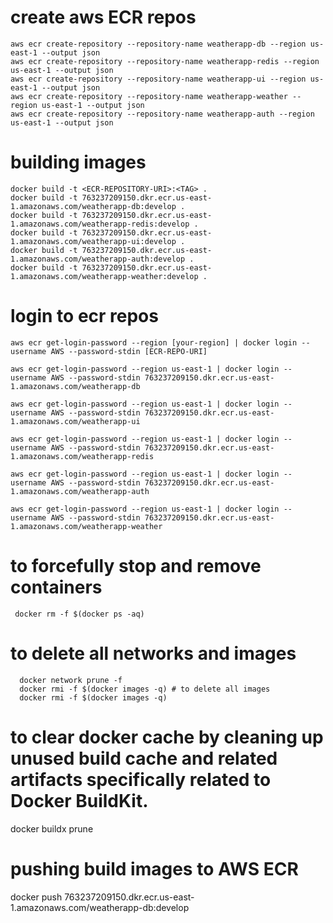 # create aws ECR repos

```
aws ecr create-repository --repository-name weatherapp-db --region us-east-1 --output json
aws ecr create-repository --repository-name weatherapp-redis --region us-east-1 --output json
aws ecr create-repository --repository-name weatherapp-ui --region us-east-1 --output json
aws ecr create-repository --repository-name weatherapp-weather --region us-east-1 --output json
aws ecr create-repository --repository-name weatherapp-auth --region us-east-1 --output json

```

# building images
```
docker build -t <ECR-REPOSITORY-URI>:<TAG> .
docker build -t 763237209150.dkr.ecr.us-east-1.amazonaws.com/weatherapp-db:develop .
docker build -t 763237209150.dkr.ecr.us-east-1.amazonaws.com/weatherapp-redis:develop .
docker build -t 763237209150.dkr.ecr.us-east-1.amazonaws.com/weatherapp-ui:develop .
docker build -t 763237209150.dkr.ecr.us-east-1.amazonaws.com/weatherapp-auth:develop .
docker build -t 763237209150.dkr.ecr.us-east-1.amazonaws.com/weatherapp-weather:develop .

```

# login to ecr repos

```
aws ecr get-login-password --region [your-region] | docker login --username AWS --password-stdin [ECR-REPO-URI]

aws ecr get-login-password --region us-east-1 | docker login --username AWS --password-stdin 763237209150.dkr.ecr.us-east-1.amazonaws.com/weatherapp-db

aws ecr get-login-password --region us-east-1 | docker login --username AWS --password-stdin 763237209150.dkr.ecr.us-east-1.amazonaws.com/weatherapp-ui

aws ecr get-login-password --region us-east-1 | docker login --username AWS --password-stdin 763237209150.dkr.ecr.us-east-1.amazonaws.com/weatherapp-redis

aws ecr get-login-password --region us-east-1 | docker login --username AWS --password-stdin 763237209150.dkr.ecr.us-east-1.amazonaws.com/weatherapp-auth

aws ecr get-login-password --region us-east-1 | docker login --username AWS --password-stdin 763237209150.dkr.ecr.us-east-1.amazonaws.com/weatherapp-weather

 ```

 # to forcefully stop and remove containers

 ```
  docker rm -f $(docker ps -aq)
```

# to delete all networks and images
```
  docker network prune -f
  docker rmi -f $(docker images -q) # to delete all images
  docker rmi -f $(docker images -q)
  ```
# to clear docker cache by cleaning up unused build cache and related artifacts specifically related to Docker BuildKit.
docker buildx prune

# pushing build images to AWS ECR 

docker push 763237209150.dkr.ecr.us-east-1.amazonaws.com/weatherapp-db:develop






